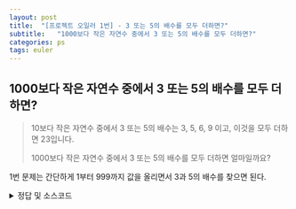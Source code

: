 ```yaml
---
layout: post
title:  "[프로젝트 오일러 1번] - 3 또는 5의 배수를 모두 더하면?"
subtitle:   "1000보다 작은 자연수 중에서 3 또는 5의 배수를 모두 더하면?"
categories: ps
tags: euler
---
```

## 1000보다 작은 자연수 중에서 3 또는 5의 배수를 모두 더하면?

>10보다 작은 자연수 중에서 3 또는 5의 배수는 3, 5, 6, 9 이고, 이것을 모두  더하면 23입니다.
>  
>1000보다 작은 자연수 중에서 3 또는 5의 배수를 모두 더하면 얼마일까요?

1번 문제는 간단하게 1부터 999까지 값을 올리면서 3과 5의 배수를 찾으면 된다.


<details>
<summary>정답 및 소스코드</summary>
<div markdown="1">

필자는 약간 다른 방식을 이용하였다.  

반복문을 이용하여 1000 까지 돌리는 것이 아닌  
1 ~ 999 까지 들어있는 배열을 만들고  
`List.filter`를 이용하여 3과 5의 배수를 찾고  
`List.sum` 을 이용하여 합을 구하였다.

```fsharp
let solve (startNum:int, endNum:int) : int = 
    [startNum..(-) endNum 1] 
    |> List.filter(fun(x)-> x % 3 = 0 || x % 5 = 0) 
    |> List.sum
```
```
solve(1, 1000)
```
233168

</div>
</details>
